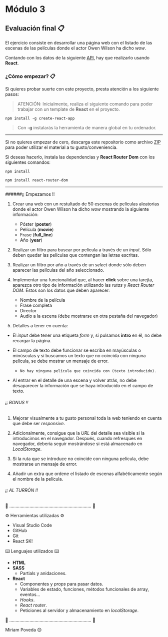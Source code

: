 # Módulo 3

## Evaluación final 📋

El ejercicio consiste en desarrollar una página web con el listado de las escenas de las películas donde el actor Owen Wilson ha dicho _wow_.

Contando con los datos de la siguiente [API](https://owen-wilson-wow-api.herokuapp.com/), hay que realizarlo usando **React**.

### ¿Cómo empezar? 📋

Si quieres probar suerte con este proyecto, presta atención a los siguiente pasos:

> ATENCIÓN: Inicialmente, realiza el siguiente comando para poder trabajar con un template de **React** en el proyecto.

`npm install -g create-react-app`

> Con **-g** instalarás la herramienta de manera global en tu ordenador.

---

Si no quieres empezar de cero, descarga este repositorio como archivo [ZIP](https://github.com/Adalab/modulo-3-evaluacion-final-MiriamPoveda/archive/refs/heads/main.zip) para poder utilizar el material a tu gusto/conveniencia.

Si deseas hacerlo, instala las dependencias y **React Router Dom** con los siguientes comandos:

`npm install`

`npm install react-router-dom`

---

######¡¡ Empezamos !!

1. Crear una web con un restultado de 50 escenas de películas aleatorias donde el actor Owen Wilson ha dicho _wow_ mostrando la siguiente información:

   - Póster (**poster**)
   - Película (**movie**)
   - Frase (**full_line**)
   - Año (**year**)

2. Realizar un filtro para buscar por película a través de un _input_. Sólo deben quedar las películas que contengan las letras escritas.

3. Realizar un filtro por año a través de un _select_ donde sólo deben aparecer las películas del año seleccionado.

4. Implementar una funcionalidad que, al hacer **click** sobre una tarejta, aparezca otro tipo de información utilizando las _rutas_ y _React Router DOM_. Estos son los datos que deben aparecer:

   - Nombre de la película
   - Frase completa
   - Director
   - Audio a la escena (debe mostrarse en otra pestaña del navegador)

5. Detalles a tener en cuenta:

- El _input_ debe tener una etiqueta _form_ y, si pulsamos **intro** en él, no debe recargar la página.
- El campo de texto debe funcionar se escriba en mayúsculas o minúsculas y si buscamos un texto que no coincida con ninguna película, se debe mostrar un mensaje de error.

  - `No hay ninguna película que coincida con (texto introducido).`

- Al entrar en el detalle de una escena y volver atrás, no debe desaparecer la información que se haya introducido en el campo de texto.

###### ¡¡ BONUS !!

1. Mejorar visualmente a tu gusto personal toda la web teniendo en cuenta que debe ser _responsive_.

2. Adicionalmente, consigue que la _URL_ del detalle sea visible si la introducimos en el navegador. Después, cuando refresques en navegador, debería seguir mostrándose si está almacenado en _LocalStorage_.

3. Si la ruta que se introduce no coincide con ninguna película, debe mostrarse un mensaje de error.

4. Añadir un extra que ordene el listado de escenas alfabéticamente según el nombre de la película.

###### ¡¡ AL TURRÓN !!

📌 ................................................................. 📌

⚙️ Herramientas utilizadas ⚙️

- Visual Studio Code
- GitHub
- Git
- React SK!

⌨️ Lenguajes utilizados ⌨️

- **HTML**
- **SASS**
  - Partials y anidaciones.
- **React**
  - Componentes y _props_ para pasar datos.
  - Variables de estado, funciones, métodos funcionales de array, eventos...
  - _Hooks_.
  - _React router_.
  - Peticiones al servidor y almacenamiento en _localStorage_.

📌 ................................................................. 📌

Miriam Poveda 😊
